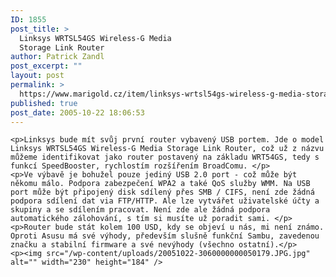 ```yaml
---
ID: 1855
post_title: >
  Linksys WRTSL54GS Wireless-G Media
  Storage Link Router
author: Patrick Zandl
post_excerpt: ""
layout: post
permalink: >
  https://www.marigold.cz/item/linksys-wrtsl54gs-wireless-g-media-storage-link-router
published: true
post_date: 2005-10-22 18:06:53
---
```

	<p>Linksys bude mít svůj první router vybavený USB portem. Jde o model Linksys WRTSL54GS Wireless-G Media Storage Link Router, což už z názvu můžeme identifikovat jako router postavený na základu WRT54GS, tedy s funkcí SpeedBooster, rychlostím rozšířením BroadComu. </p>
	<p>Ve výbavě je bohužel pouze jediný USB 2.0 port - což může být někomu málo. Podpora zabezpečení WPA2 a také QoS služby WMM. Na USB port může být připojený disk sdílený přes SMB / CIFS, není zde žádná podpora sdílení dat via FTP/HTTP. Ale lze vytvářet uživatelské účty a skupiny a se sdílením pracovat. Není zde ale žádná podpora automatického zálohování, s tím si musíte už poradit sami. </p>
	<p>Router bude stát kolem 100 USD, kdy se objeví u nás, mi není známo. Oproti Asusu má své výhody, především slušně funkční Sambu, zavedenou značku a stabilní firmware a své nevýhody (všechno ostatní).</p>
	<p><img src="/wp-content/uploads/20051022-3060000000050179.JPG.jpg" alt="" width="230" height="184" />
</p>